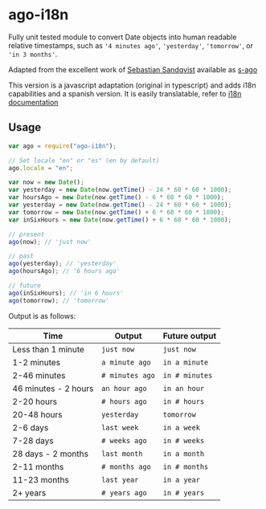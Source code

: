 # ago-i18n

Fully unit tested module to convert Date objects into human readable relative timestamps, such as `'4 minutes ago'`, `'yesterday'`, `'tomorrow'`, or `'in 3 months'`.

Adapted from the excellent work of [Sebastian Sandqvist](https://github.com/sebastiansandqvist) available as [s-ago](https://github.com/sebastiansandqvist/s-ago)

This version is a javascript adaptation (original in typescript) and adds i18n capabilities and a spanish version.
It is easily translatable, refer to [i18n documentation](https://github.com/mashpie/i18n-node)

## Usage

```javascript
var ago = require("ago-i18n");

// Set locale "en" or "es" (en by default)
ago.locale = "en";

var now = new Date();
var yesterday = new Date(now.getTime() - 24 * 60 * 60 * 1000);
var hoursAgo = new Date(now.getTime() - 6 * 60 * 60 * 1000);
var yesterday = new Date(now.getTime() - 24 * 60 * 60 * 1000);
var tomorrow = new Date(now.getTime() + 6 * 60 * 60 * 1000);
var inSixHours = new Date(now.getTime() + 6 * 60 * 60 * 1000);

// present
ago(now); // 'just now'

// past
ago(yesterday); // 'yesterday'
ago(hoursAgo); // '6 hours ago'

// future
ago(inSixHours); // 'in 6 hours'
ago(tomorrow); // 'tomorrow'
```

Output is as follows:

| Time                 | Output          | Future output  |
| -------------------- | --------------- | -------------- |
| Less than 1 minute   | `just now`      | `just now`     |
| 1-2 minutes          | `a minute ago`  | `in a minute`  |
| 2-46 minutes         | `# minutes ago` | `in # minutes` |
| 46 minutes - 2 hours | `an hour ago`   | `in an hour`   |
| 2-20 hours           | `# hours ago`   | `in # hours`   |
| 20-48 hours          | `yesterday`     | `tomorrow`     |
| 2-6 days             | `last week`     | `in a week`    |
| 7-28 days            | `# weeks ago`   | `in # weeks`   |
| 28 days - 2 months   | `last month`    | `in a month`   |
| 2-11 months          | `# months ago`  | `in # months`  |
| 11-23 months         | `last year`     | `in a year`    |
| 2+ years             | `# years ago`   | `in # years`   |
